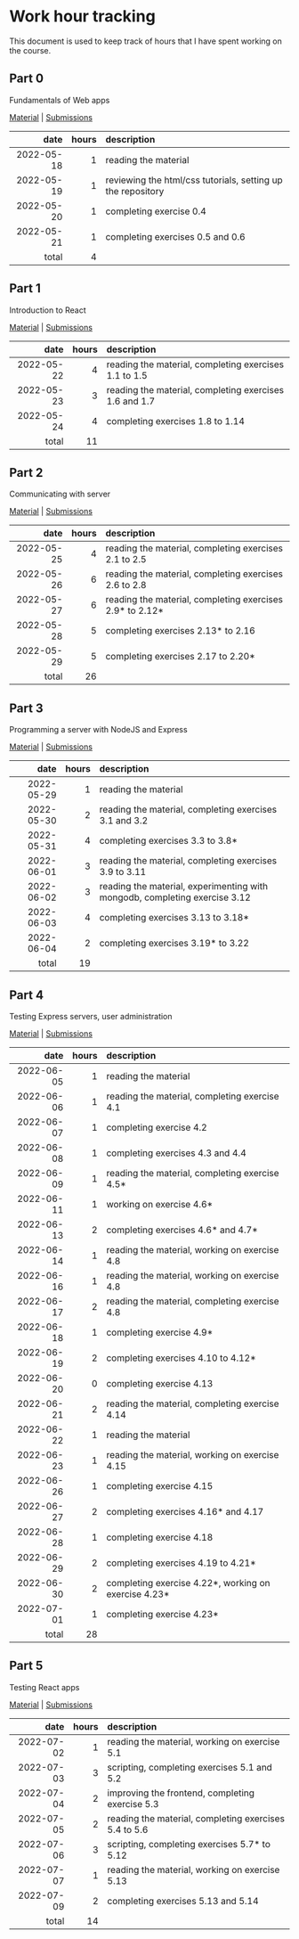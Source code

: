 # Work hour tracking

This document is used to keep track of hours that I have spent working on the course.

## Part 0

Fundamentals of Web apps

[Material](https://fullstackopen.com/en/part0) |
[Submissions](https://github.com/rikurauhala/fullstack/tree/main/exercises/part00)

| date       | hours | description                                                                |
| ---------: | ----: | :------------------------------------------------------------------------- |
| 2022-05-18 |     1 | reading the material                                                       |
| 2022-05-19 |     1 | reviewing the html/css tutorials, setting up the repository                |
| 2022-05-20 |     1 | completing exercise 0.4                                                    |
| 2022-05-21 |     1 | completing exercises 0.5 and 0.6                                           |
|      total |     4 |                                                                            |

## Part 1

Introduction to React

[Material](https://fullstackopen.com/en/part1) |
[Submissions](https://github.com/rikurauhala/fullstack/tree/main/exercises/part01)

| date       | hours | description                                                                |
| ---------: | ----: | :------------------------------------------------------------------------- |
| 2022-05-22 |     4 | reading the material, completing exercises 1.1 to 1.5                      |
| 2022-05-23 |     3 | reading the material, completing exercises 1.6 and 1.7                     |
| 2022-05-24 |     4 | completing exercises 1.8 to 1.14                                           |
|      total |    11 |                                                                            |

## Part 2

Communicating with server

[Material](https://fullstackopen.com/en/part2) |
[Submissions](https://github.com/rikurauhala/fullstack/tree/main/exercises/part02)

| date       | hours | description                                                                |
| ---------: | ----: | :------------------------------------------------------------------------- |
| 2022-05-25 |     4 | reading the material, completing exercises 2.1 to 2.5                      |
| 2022-05-26 |     6 | reading the material, completing exercises 2.6 to 2.8                      |
| 2022-05-27 |     6 | reading the material, completing exercises 2.9* to 2.12*                   |
| 2022-05-28 |     5 | completing exercises 2.13* to 2.16                                         |
| 2022-05-29 |     5 | completing exercises 2.17 to 2.20*                                         |
|      total |    26 |                                                                            |

## Part 3

Programming a server with NodeJS and Express

[Material](https://fullstackopen.com/en/part3) |
[Submissions](https://github.com/rikurauhala/fullstack/tree/main/exercises/part03)

| date       | hours | description                                                                |
| ---------: | ----: | :------------------------------------------------------------------------- |
| 2022-05-29 |     1 | reading the material                                                       |
| 2022-05-30 |     2 | reading the material, completing exercises 3.1 and 3.2                     |
| 2022-05-31 |     4 | completing exercises 3.3 to 3.8*                                           |
| 2022-06-01 |     3 | reading the material, completing exercises 3.9 to 3.11                     |
| 2022-06-02 |     3 | reading the material, experimenting with mongodb, completing exercise 3.12 |
| 2022-06-03 |     4 | completing exercises 3.13 to 3.18*                                         |
| 2022-06-04 |     2 | completing exercises 3.19* to 3.22                                         |
|      total |    19 |                                                                            |

## Part 4

Testing Express servers, user administration

[Material](https://fullstackopen.com/en/part4) |
[Submissions](https://github.com/rikurauhala/fullstack/tree/main/exercises/part04)

| date       | hours | description                                                                |
| ---------: | ----: | :------------------------------------------------------------------------- |
| 2022-06-05 |     1 | reading the material                                                       |
| 2022-06-06 |     1 | reading the material, completing exercise 4.1                              |
| 2022-06-07 |     1 | completing exercise 4.2                                                    |
| 2022-06-08 |     1 | completing exercises 4.3 and 4.4                                           |
| 2022-06-09 |     1 | reading the material, completing exercise 4.5*                             |
| 2022-06-11 |     1 | working on exercise 4.6*                                                   |
| 2022-06-13 |     2 | completing exercises 4.6* and 4.7*                                         |
| 2022-06-14 |     1 | reading the material, working on exercise 4.8                              |
| 2022-06-16 |     1 | reading the material, working on exercise 4.8                              |
| 2022-06-17 |     2 | reading the material, completing exercise 4.8                              |
| 2022-06-18 |     1 | completing exercise 4.9*                                                   |
| 2022-06-19 |     2 | completing exercises 4.10 to 4.12*                                         |
| 2022-06-20 |     0 | completing exercise 4.13                                                   |
| 2022-06-21 |     2 | reading the material, completing exercise 4.14                             |
| 2022-06-22 |     1 | reading the material                                                       |
| 2022-06-23 |     1 | reading the material, working on exercise 4.15                             |
| 2022-06-26 |     1 | completing exercise 4.15                                                   |
| 2022-06-27 |     2 | completing exercises 4.16* and 4.17                                        |
| 2022-06-28 |     1 | completing exercise 4.18                                                   |
| 2022-06-29 |     2 | completing exercises 4.19 to 4.21*                                         |
| 2022-06-30 |     2 | completing exercise 4.22*, working on exercise 4.23*                       |
| 2022-07-01 |     1 | completing exercise 4.23*                                                  |
|      total |    28 |                                                                            |

## Part 5

Testing React apps

[Material](https://fullstackopen.com/en/part5) |
[Submissions](https://github.com/rikurauhala/fullstack/tree/main/exercises/part05)

| date       | hours | description                                                                |
| ---------: | ----: | :------------------------------------------------------------------------- |
| 2022-07-02 |     1 | reading the material, working on exercise 5.1                              |
| 2022-07-03 |     3 | scripting, completing exercises 5.1 and 5.2                                |
| 2022-07-04 |     2 | improving the frontend, completing exercise 5.3                            |
| 2022-07-05 |     2 | reading the material, completing exercises 5.4 to 5.6                      |
| 2022-07-06 |     3 | scripting, completing exercises 5.7* to 5.12                               |
| 2022-07-07 |     1 | reading the material, working on exercise 5.13                             |
| 2022-07-09 |     2 | completing exercises 5.13 and 5.14                                         |
|      total |    14 |                                                                            |

